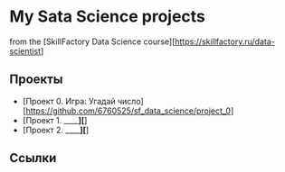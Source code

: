 # My Sata Science projects

from the [SkillFactory Data Science course][https://skillfactory.ru/data-scientist]

## Проекты
* [Проект 0. Игра: Угадай число][https://github.com/6760525/sf_data_science/project_0]
* [Проект 1. __________][______]
* [Проект 2. __________][______]

## Ссылки
